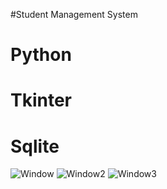 #Student Management System

# Python

# Tkinter

# Sqlite

![Window](https://user-images.githubusercontent.com/63765357/166883387-735470e6-27bc-4b1f-b072-e3b8e8229fd7.png)
![Window2](https://user-images.githubusercontent.com/63765357/166883396-2db645b7-323c-400b-9d5b-9de6c4207614.png)
![Window3](https://user-images.githubusercontent.com/63765357/166883400-29cabb4b-8e30-45a3-8523-1a3626efae1a.png)



